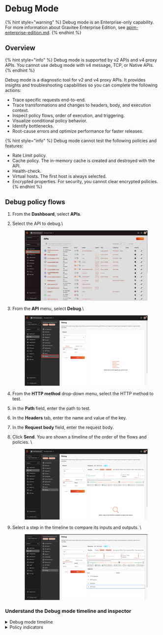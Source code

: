 # Debug Mode

{% hint style="warning" %}
Debug mode is an Enterprise-only capability. For more information about Gravitee Enterprise Edition, see [apim-enterprise-edition.md](../../introduction/apim-enterprise-edition.md "mention").
{% endhint %}

## Overview

{% hint style="info" %}
Debug mode is supported by v2 APIs and v4 proxy APIs. You cannot use debug mode with v4 message, TCP, or Native APIs.
{% endhint %}

Debug mode is a diagnostic tool for v2 and v4 proxy APIs. It provides insights and troubleshooting capabilities so you can complete the following actions:

* Trace specific requests end-to-end.
* Trace transformations and changes to headers, body, and execution context.
* Inspect policy flows, order of execution, and triggering.
* Visualize conditional policy behavior.
* Identify bottlenecks.
* Root-cause errors and optimize performance for faster releases.

{% hint style="info" %}
Debug mode cannot test the following policies and features:

* Rate Limit policy.
* Cache policy. The in-memory cache is created and destroyed with the API.
* Health-check.
* Virtual hosts. The first host is always selected.
* Encrypted properties. For security, you cannot clear encrypted policies.
{% endhint %}

## Debug policy flows

1. From the **Dashboard**, select **APIs**.
2.  Select the API to debug.\


    <figure><img src="../../.gitbook/assets/F7FEF455-70DE-4D69-88CF-E4C1492FFCC4_1_201_a.jpeg" alt=""><figcaption></figcaption></figure>
3.  From the **API** menu, select **Debug**.\


    <figure><img src="../../.gitbook/assets/4113783D-63E4-4EC3-BF1D-E036512CE99E.png" alt=""><figcaption></figcaption></figure>
4. From the **HTTP method** drop-down menu, select the HTTP method to test.
5. In the **Path** field, enter the path to test.&#x20;
6. In the **Headers** tab, enter the name and value of the key.
7. In the **Request body** field, enter the request body.
8.  Click **Send**. You are shown a timeline of the order of the flows and policies. \


    <figure><img src="../../.gitbook/assets/image (276).png" alt=""><figcaption></figcaption></figure>
9.  Select a step in the timeline to compare its inputs and outputs. \


    <figure><img src="../../.gitbook/assets/56CF95D5-879A-4F32-AB8C-98A640017267.jpeg" alt=""><figcaption></figcaption></figure>

### Understand the Debug mode timeline and inspector

<details>

<summary>Debug mode timeline</summary>

The order of the policies in the timeline reflects the exact order that they were executed by the Gateway. Policies may execute in a different order than they were placed during the design phase due to a performance optimization applied on the policy chain at runtime.

The Gateway executes policies that interact with the HTTP header part of the request (onRequest, onResponse) before policies that interact with the body part of the request (onRequestContent, onResponseContent). A policy may appear twice in the timeline if it interacts with both the header and body of the request.

To navigate the timeline:

* Scroll through the list of policies in the timeline, or select a specific policy using the **quick access** timeline.
* Select **Request Input** or **Request Output** to view the global transformation on the request and the difference between what was received by the Gateway and what was sent to the backend.
* Select **Response Input** or **Response Output** to view the global transformation on the response and the difference between what was received from the backend and what was sent back to the client application.

</details>

<details>

<summary>Policy indicators</summary>

The status of a policy is represented by one of the following indicators:

* **Executed**: The policy has been executed properly.
* **Skipped:** The policy contains a condition that has not been fulfilled. Refer to the inspector for more information on the evaluation of the condition.
* **Error:** An error occurred during policy execution. Refer to the input/output inspector for more information on the error.

Select a specific policy in the timeline to access additional information regarding the input/output of the policy header, context attributes, and body.

The inspector uses 3 colors to indicate the nature of changes:

* **Green:** Indicates an addition.
* **Orange:** Indicates an edit.
* **Red:** Indicates a deletion.

</details>
